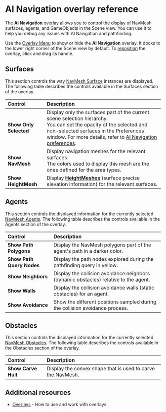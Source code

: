 # AI Navigation overlay reference

The **AI Navigation** overlay allows you to control the display of NavMesh surfaces, agents, and GameObjects in the Scene view. You can use it to help you debug any issues with AI Navigation and pathfinding.

Use the [Overlay Menu](https://docs.unity3d.com/Manual/display-and-hide-overlay.html) to show or hide the **AI Navigation** overlay. It docks to the lower right corner of the Scene view by default. To [reposition](https://docs.unity3d.com/Manual/position-overlay.html) the overlay, click and drag its handle.

## Surfaces
This section controls the way [NavMesh Surface](./NavMeshSurface.md) instances are displayed. The following table describes the controls available in the Surfaces section of the overlay.

| **Control**             | **Description**           |
| :---------------------- | :------------------------ |
| **Show Only Selected**  | Display only the surfaces part of the current scene selection hierarchy.<br/> You can set the opacity of the selected and non-selected surfaces in the Preferences window. For more details, refer to [AI Navigation preferences](./NavEditorPreferences.md). |
| **Show NavMesh**        | Display navigation meshes for the relevant surfaces. <br/>The colors used to display this mesh are the ones defined for the area types. |
| **Show HeightMesh**     | Display [**HeightMeshes**](./HeightMesh.md) (surface precise elevation information) for the relevant surfaces. |

## Agents
This section controls the displayed information for the currently selected [NavMesh Agents](./NavMeshAgent.md). The following table describes the controls available in the Agents section of the overlay.

| **Control**               | **Description**           |
| :------------------------ | :------------------------ |
| **Show Path Polygons**    | Display the NavMesh polygons part of the agent's path in a darker color. |
| **Show Path Query Nodes** | Display the path nodes explored during the pathfinding query in yellow. |
| **Show Neighbors**        | Display the collision avoidance neighbors (dynamic obstacles) relative to the agent.  |
| **Show Walls**            | Display the collision avoidance walls (static obstacles) for an agent.   |
| **Show Avoidance**        | Show the different positions sampled during the collision avoidance process.  |

## Obstacles
This section controls the displayed information for the currently selected [NavMesh Obstacles](./NavMeshObstacle.md). The following table describes the controls available in the Obstacles section of the overlay.

| **Control**          | **Description**           |
| :------------------- | :-------------------------|
| **Show Carve Hull**  | Display the convex shape that is used to carve the NavMesh. |

## Additional resources
- [Overlays](xref:overlays) - How to use and work with overlays.
